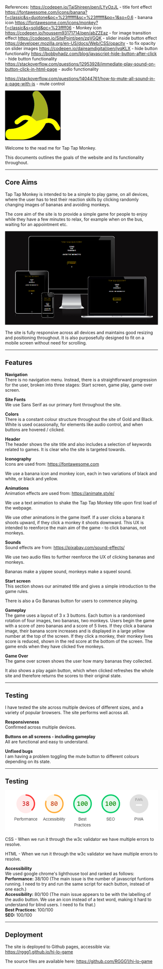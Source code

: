 References:
https://codepen.io/TajShireen/pen/LYyOzJL - title font effect
https://fontawesome.com/icons/banana?f=classic&s=duotone&pc=%23ffffff&sc=%23ffffff&po=1&so=0.6 - banana icon
https://fontawesome.com/icons/monkey?f=classic&s=solid&pc=%23ffff06 - Monkey icon
https://codepen.io/houssem93171714/pen/abZZEaz - for image transition effect
https://codepen.io/SitePoint/pen/zqVGQK - slider inside button effect
https://developer.mozilla.org/en-US/docs/Web/CSS/opacity - to fix opacity on slider images
https://codepen.io/dajreamdigital/pen/jvqKLX - hide button functionality
https://bobbyhadz.com/blog/javascript-hide-button-after-click - hide button functionality
https://stackoverflow.com/questions/12953928/immediate-play-sound-on-button-click-in-html-page - audio functionality

https://stackoverflow.com/questions/14044761/how-to-mute-all-sound-in-a-page-with-js - mute control




![Tap Tap Monkey Logo](assets/images/aBananaYellow.png)<br>

Welcome to the read me for Tap Tap Monkey.<br>

This documents outlines the goals of the website and its functionality throughout.<br>

------
## Core Aims<br>

Tap Tap Monkey is intended to be a simple to play game, on all devices, where the user has to test their reaction skills by clicking randomly changing images of bananas and avoiding monkeys.<br>

The core aim of the site is to provide a simple game for people to enjoy while they have a few minutes to relax, for example when on the bus, waiting for an appointment etc.<br>

![Am I Responsive](assets/images/amIResponsive.png)<br>

The site is fully responsive across all devices and maintains good resizing and positioning throughout. It is also purposefully designed to fit on a mobile screen without need for scrolling.<br>

------
## Features

<strong>Navigation</strong><br>
There is no navigation menu. Instead, there is a straightforward progression for the user, broken into three stages: Start screen, game play, game over screen.<br>


<strong>Site Fonts</strong><br>
We use Sans Serif as our primary font throughout the site.<br>

<strong>Colors</strong><br> 
There is a constant colour structure throughout the site of Gold and Black. White is used ocassionally, for elements like audio control, and when buttons are hovered / clicked.<br>

<strong>Header</strong><br> 
The header shows the site title and also includes a selection of keywords related to games. It is clear who the site is targeted towards.<br>

<strong>Iconography</strong><br> 
Icons are used from: https://fontawesome.com<br>

We use a banana icon and monkey icon, each in two variations of black and white, or black and yellow.<br>

<strong>Animations</strong><br> 
Animation effects are used from: https://animate.style/<br>

We use a text animation to shake the Tap Tap Monkey title upon first load of the webpage.<br>

We use other animations in the game itself. If a user clicks a banana it shoots upward, if they click a monkey it shoots downward. This UX is intended to reenforce the main aim of the game - to click bananas, not monkeys.<br>

<strong>Sounds</strong><br>
Sound effects are from: https://pixabay.com/sound-effects/<br>

We use two audio files to further reenforce the UX of clicking bananas and monkeys.<br>

Bananas make a yippee sound, monkeys make a squeel sound.<br>


<strong>Start screen</strong><br> 
This section shows our animated title and gives a simple introduction to the game rules.<br>

There is also a Go Bananas button for users to commence playing.<br>

<strong>Gameplay</strong><br> 
The game uses a layout of 3 x 3 buttons. Each button is a randomised rotation of four images, two bananas, two monkeys. Users begin the game with a score of zero bananas and a score of 5 lives. If they click a banana image, their banana score increases and is displayed in a large yellow number at the top of the screen. If they click a monkey, their monkey lives score is reduced, shown in the red score at the bottom of the screen. The game ends when they have clicked five monkeys.
<br>

<strong>Game Over</strong><br> 
The game over screen shows the user how many bananas they collected.<br>

It also shows a play again button, which when clicked refreshes the whole site and therefore returns the scores to their original state.<br>


------
## Testing

I have tested the site across multiple devices of different sizes, and a variety of popular browsers. The site performs well across all.<br>

<strong>Responsiveness</strong><br> Confirmed across multiple devices.<br>

<strong>Buttons on all screens - including gameplay</strong><br> All are functional and easy to understand.<br>

<strong>Unfixed bugs</strong><br> I am having a problem toggling the mute button to different colours depending on its state.<br>

------
## Testing
![Lighthouse Score](assets/images/lighthouse.png)<br>

CSS - When we run it through the w3c validator we have multiple errors to resolve.<br>

HTML - When we run it through the w3c validator we have multiple errors to resolve.<br>

<strong>Accessibility</strong><br> We used google chrome's lighthouse tool and ranked as follows:<br>
    <strong>Performance:</strong> 38/100 (The main issue is the number of javascript funtions running. I need to try and run the same script for each button, instead of one each.)<br>
    <strong>Accessibility:</strong> 80/100 (The main issue appears to be with the labelling of the audio button. We use an icon instead of a text word, making it hard to understand for blind users. I need to fix that.)<br>
    <strong>Best Practices:</strong> 100/100<br>
    <strong>SEO:</strong> 100/100<br>

------
## Deployment

The site is deployed to Github pages, accessible via: https://rggg1.github.io/hi-lo-game<br>


The source files are available here: https://github.com/RGGG1/hi-lo-game